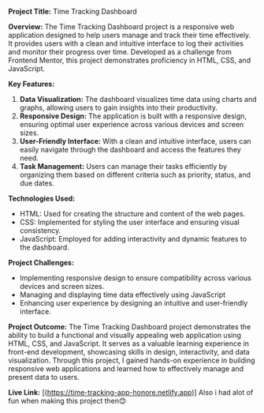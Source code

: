 **Project Title:** Time Tracking Dashboard

**Overview:**
The Time Tracking Dashboard project is a responsive web application designed to help users manage and track their time effectively. It provides users with a clean and intuitive interface to log their activities and monitor their progress over time. Developed as a challenge from Frontend Mentor, this project demonstrates proficiency in HTML, CSS, and JavaScript.

**Key Features:**


1. **Data Visualization:** The dashboard visualizes time data using charts and graphs, allowing users to gain insights into their productivity.
2. **Responsive Design:** The application is built with a responsive design, ensuring optimal user experience across various devices and screen sizes.
3. **User-Friendly Interface:** With a clean and intuitive interface, users can easily navigate through the dashboard and access the features they need.
4. **Task Management:** Users can manage their tasks efficiently by organizing them based on different criteria such as priority, status, and due dates.

**Technologies Used:**

- HTML: Used for creating the structure and content of the web pages.
- CSS: Implemented for styling the user interface and ensuring visual consistency.
- JavaScript: Employed for adding interactivity and dynamic features to the dashboard.

**Project Challenges:**

- Implementing responsive design to ensure compatibility across various devices and screen sizes.
- Managing and displaying time data effectively using JavaScript
- Enhancing user experience by designing an intuitive and user-friendly interface.

**Project Outcome:**
The Time Tracking Dashboard project demonstrates the ability to build a functional and visually appealing web application using HTML, CSS, and JavaScript. It serves as a valuable learning experience in front-end development, showcasing skills in design, interactivity, and data visualization. Through this project, I gained hands-on experience in building responsive web applications and learned how to effectively manage and present data to users.

**Live Link:** [(https://time-tracking-app-honore.netlify.app)]
Also i had alot of fun when making this project then😊
